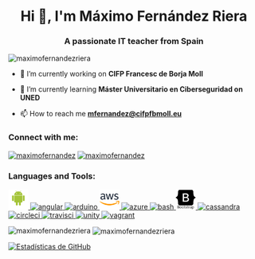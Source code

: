 <h1 align="center">Hi 👋, I'm Máximo Fernández Riera</h1>
<h3 align="center">A passionate IT teacher from Spain</h3>

<p align="left"> <img src="https://komarev.com/ghpvc/?username=maximofernandezriera&label=Profile%20views&color=0e75b6&style=flat" alt="maximofernandezriera" /> </p>

- 🔭 I’m currently working on **CIFP Francesc de Borja Moll**

- 🌱 I’m currently learning **Máster Universitario en Ciberseguridad on UNED**

- 📫 How to reach me **mfernandez@cifpfbmoll.eu**

<h3 align="left">Connect with me:</h3>
<p align="left">
<a href="https://twitter.com/maximofernandez" target="blank"><img align="center" src="https://raw.githubusercontent.com/rahuldkjain/github-profile-readme-generator/master/src/images/icons/Social/twitter.svg" alt="maximofernandez" height="30" width="40" /></a>
<a href="https://linkedin.com/in/maximofernandez" target="blank"><img align="center" src="https://raw.githubusercontent.com/rahuldkjain/github-profile-readme-generator/master/src/images/icons/Social/linked-in-alt.svg" alt="maximofernandez" height="30" width="40" /></a>
</p>

<h3 align="left">Languages and Tools:</h3>
<p align="left"> <a href="https://developer.android.com" target="_blank"> <img src="https://raw.githubusercontent.com/devicons/devicon/master/icons/android/android-original-wordmark.svg" alt="android" width="40" height="40"/> </a> <a href="https://angular.io" target="_blank"> <img src="https://angular.io/assets/images/logos/angular/angular.svg" alt="angular" width="40" height="40"/> </a> <a href="https://www.arduino.cc/" target="_blank"> <img src="https://cdn.worldvectorlogo.com/logos/arduino-1.svg" alt="arduino" width="40" height="40"/> </a> <a href="https://aws.amazon.com" target="_blank"> <img src="https://raw.githubusercontent.com/devicons/devicon/master/icons/amazonwebservices/amazonwebservices-original-wordmark.svg" alt="aws" width="40" height="40"/> </a> <a href="https://azure.microsoft.com/en-in/" target="_blank"> <img src="https://www.vectorlogo.zone/logos/microsoft_azure/microsoft_azure-icon.svg" alt="azure" width="40" height="40"/> </a> <a href="https://www.gnu.org/software/bash/" target="_blank"> <img src="https://www.vectorlogo.zone/logos/gnu_bash/gnu_bash-icon.svg" alt="bash" width="40" height="40"/> </a> <a href="https://getbootstrap.com" target="_blank"> <img src="https://raw.githubusercontent.com/devicons/devicon/master/icons/bootstrap/bootstrap-plain-wordmark.svg" alt="bootstrap" width="40" height="40"/> </a> <a href="https://cassandra.apache.org/" target="_blank"> <img src="https://www.vectorlogo.zone/logos/apache_cassandra/apache_cassandra-icon.svg" alt="cassandra" width="40" height="40"/> </a> <a href="https://circleci.com" target="_blank"> <img src="https://www.vectorlogo.zone/logos/circleci/circleci-icon.svg" alt="circleci" width="40" height="40"/> </a><a href="https://travis-ci.org" target="_blank"> <img src="https://www.vectorlogo.zone/logos/travis-ci/travis-ci-icon.svg" alt="travisci" width="40" height="40"/> </a> <a href="https://unity.com/" target="_blank"> <img src="https://www.vectorlogo.zone/logos/unity3d/unity3d-icon.svg" alt="unity" width="40" height="40"/> </a> <a href="https://www.vagrantup.com/" target="_blank"> <img src="https://www.vectorlogo.zone/logos/vagrantup/vagrantup-icon.svg" alt="vagrant" width="40" height="40"/> </a> </p>

<p><img align="left" src="https://github-readme-stats.vercel.app/api/top-langs?username=maximofernandezriera&show_icons=true&locale=en&layout=compact" alt="maximofernandezriera" /></p>

<p>&nbsp;<img align="center" src="https://github-readme-stats.vercel.app/api?username=maximofernandezriera&show_icons=true&locale=en" alt="maximofernandezriera" /></p>

[![Estadísticas de GitHub](https://github-readme-stats.vercel.app/api?username=TU_USUARIO_DE_GITHUB&show_icons=true&theme=dark)](https://github.com/maximofernandezriera)

